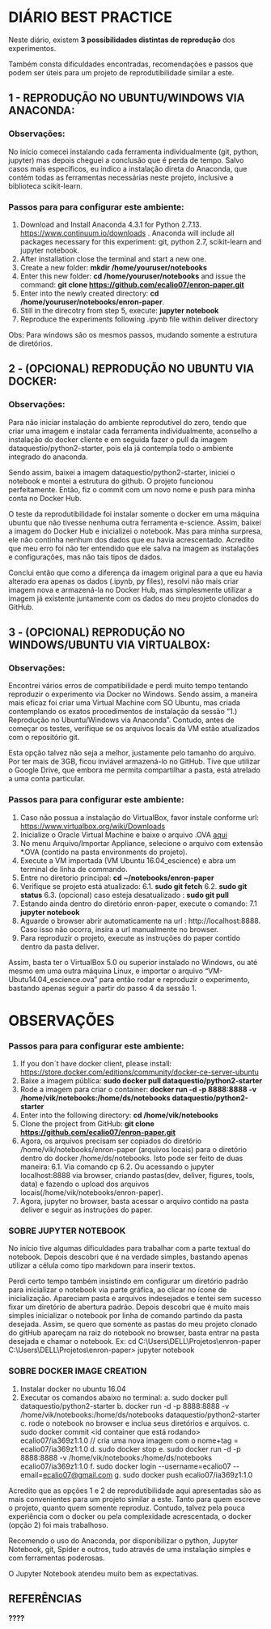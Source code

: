 
# DIÁRIO BEST PRACTICE
 
Neste diário, existem **3 possibilidades distintas de reprodução** dos experimentos.
 
Também consta dificuldades encontradas, recomendações e passos que podem ser úteis para um projeto de reprodutibilidade similar a este.


## 1 - REPRODUÇÃO NO UBUNTU/WINDOWS VIA ANACONDA:
 
### Observações:
No início comecei instalando cada ferramenta individualmente (git, python, jupyter) mas depois cheguei a conclusão que é perda de tempo. Salvo casos mais específicos, eu  indico a instalação direta do Anaconda, que contém todas as ferramentas necessárias neste projeto, inclusive a biblioteca scikit-learn. 
 
### Passos para para configurar este ambiente:
1. Download and Install Anaconda 4.3.1 for Python 2.7.13. https://www.continuum.io/downloads . Anaconda will include all packages necessary for this experiment: git, python 2.7, scikit-learn and jupyter notebook.
2. After installation close the terminal and start a new one.
3. Create a new folder: **mkdir /home/youruser/notebooks**
4. Enter this new folder: **cd /home/youruser/notebooks** and issue the command: 
**git clone https://github.com/ecalio07/enron-paper.git**
5. Enter into the newly created directory: **cd /home/youruser/notebooks/enron-paper**.
6. Still in the direcotry from step 5, execute: **jupyter notebook**
7. Reproduce the experiments following .ipynb file within deliver directory

Obs: Para windows são os mesmos passos, mudando somente a estrutura de diretórios.

## 2 - (OPCIONAL) REPRODUÇÃO NO UBUNTU VIA DOCKER:
 
### Observações:
Para não iniciar instalação do ambiente reprodutível do zero, tendo que criar uma imagem e instalar cada ferramenta individualmente, aconselho a instalação do docker cliente e em seguida fazer o pull da imagem dataquestio/python2-starter, pois ela já contempla todo o ambiente integrado do anaconda. 
 
Sendo assim, baixei a imagem dataquestio/python2-starter, iniciei o notebook e montei a estrutura do github. O projeto funcionou perfeitamente. Então, fiz o commit com um novo nome e push para minha conta no Docker Hub.
 
O teste da reprodutibilidade foi instalar somente o docker em uma máquina ubuntu que não tivesse nenhuma outra ferramenta e-science. Assim, baixei a imagem do Docker Hub e inicializei o notebook. Mas para minha surpresa, ele não continha nenhum dos dados que eu havia acrescentado. Acredito que meu erro foi não ter entendido que ele salva na imagem as instalações e configurações, mas não tais tipos de dados.
 
Conclui então que como a diferença da imagem original para a que eu havia alterado era apenas os dados (.ipynb, py files), resolvi não mais criar imagem nova e armazená-la no Docker Hub, mas simplesmente utilizar a imagem já existente juntamente com os dados do meu projeto clonados do GitHub. 

## 3 - (OPCIONAL) REPRODUÇÃO NO WINDOWS/UBUNTU VIA VIRTUALBOX:
 
### Observações:
Encontrei vários erros de compatibilidade e perdi muito tempo tentando reproduzir o experimento via Docker no Windows. Sendo assim, a maneira mais eficaz foi criar uma Virtual Machine com SO Ubuntu, mas criada contemplando os exatos procedimentos de instalação da sessão “1.) Reprodução no Ubuntu/Windows via Anaconda”. Contudo, antes de começar os testes, verifique se os arquivos locais da VM estão atualizados com o repositório git.

Esta opção talvez não seja a melhor, justamente pelo tamanho do arquivo. Por ter mais de 3GB, ficou inviável armazená-lo no GitHub.
Tive que utilizar o Google Drive, que embora me permita compartilhar a pasta, está atrelado a uma conta particular.
 
### Passos para para configurar este ambiente:
1. Caso não possua a instalação do VirtualBox, favor instale conforme url:
https://www.virtualbox.org/wiki/Downloads
2. Inicialize o Oracle Virtual Machine e baixe o arquivo .OVA [aqui](https://drive.google.com/file/d/0B4KJCoCOJkpGOEYwYWhPb18ySmM/view?usp=sharing)
3. No menu Arquivo/Importar Appliance, selecione o arquivo com extensão *.OVA (contido na pasta environments do projeto).
4. Execute a VM importada (VM Ubuntu 16.04_escience) e abra um terminal de linha de commando.
5. Entre no diretorio principal: **cd ~/notebooks/enron-paper**
6. Verifique se projeto está atualizado:
6.1. **sudo git fetch**
6.2. **sudo git status**
6.3. (opcional) caso esteja desatualizado : **sudo git pull**
7. Estando ainda dentro do diretório enron-paper, execute o comando:
7.1 **jupyter notebook**
8. Aguarde o browser abrir automaticamente na url : http://localhost:8888. Caso isso não ocorra, insira a url manualmente no browser.
9. Para reproduzir o projeto, execute as instruções do paper contido dentro da pasta deliver.
 
Assim, basta ter o VirtualBox 5.0 ou superior instalado no Windows, ou até mesmo em uma outra máquina Linux, e importar o arquivo “VM-Ubutu14.04_escience.ova” para então rodar e reproduzir o experimento, bastando apenas seguir a partir do passo 4 da sessão 1.


# OBSERVAÇÕES
 
### Passos para para configurar este ambiente:
1. If you don´t have docker client, please install:
https://store.docker.com/editions/community/docker-ce-server-ubuntu
2. Baixe a imagem pública: **sudo docker pull dataquestio/python2-starter**
3. Rode a imagem para criar o container: **docker run -d -p 8888:8888 -v /home/vik/notebooks:/home/ds/notebooks dataquestio/python2-starter**
4. Enter into the following directory: **cd /home/vik/notebooks**
5. Clone the project from GitHub: **git clone https://github.com/ecalio07/enron-paper.git**
6. Agora, os arquivos precisam ser copiados do diretório /home/vik/notebooks/enron-paper (arquivos locais) para o diretório dentro do docker /home/ds/notebooks. Isto pode ser feito de duas maneira:
6.1. Via comando cp
6.2. Ou acessando o jupyter localhost:8888 via browser, criando pastas(dev, deliver, figures, tools, data) e fazendo o upload dos arquivos locais(/home/vik/notebooks/enron-paper).
7. Agora, jupyter no browser, basta acessar o arquivo contido na pasta deliver e seguir as instruções do paper.


### SOBRE JUPYTER NOTEBOOK
 
No início tive algumas dificuldades para trabalhar com a parte textual do notebook. Depois descobri que é na verdade simples, bastando apenas utilizar a célula como tipo markdown para inserir textos.
 
Perdi certo tempo também insistindo em configurar um diretório padrão para inicializar o notebook via parte gráfica, ao clicar no ícone de inicialização. Apareciam pasta e arquivos indesejados e tentei sem sucesso fixar um diretório de abertura padrão. Depois descobri que é muito mais simples inicializar o notebook por linha de comando partindo da pasta desejada. Assim, se quero que somente as pastas do meu projeto clonado do gitHub apareçam na raiz do notebook no browser, basta entrar na pasta desejada e chamar o notebook. Ex:
cd C:\Users\DELL\Projetos\enron-paper
C:\Users\DELL\Projetos\enron-paper> jupyter notebook


### SOBRE DOCKER IMAGE CREATION

1. Instalar docker no ubuntu 16.04
2. Executar os comandos abaixo no terminal:
 a. sudo docker pull dataquestio/python2-starter
 b. docker run -d -p 8888:8888 -v /home/vik/notebooks:/home/ds/notebooks dataquestio/python2-starter
 c. rode o notebook no browser e inclua seus diretórios e arquivos.
 c. sudo docker commit <id container que está rodando> ecalio07/ia369z1:1.0 // cria uma nova imagem com o nome+tag =  ecalio07/ia369z1:1.0
 d. sudo docker stop  <id container>
 e. sudo docker run -d -p 8888:8888 -v /home/vik/notebooks:/home/ds/notebooks ecalio07/ia369z1:1.0 
 f. sudo docker login --username=ecalio07 --email=ecalio07@gmail.com
 g. sudo docker push ecalio07/ia369z1:1.0
 
 
Acredito que as opções 1 e 2 de reprodutibilidade aqui apresentadas são as mais convenientes para um projeto similar a este. Tanto para quem escreve o projeto, quanto quem somente reproduz. Contudo, talvez pela pouca experiência com o docker ou pela complexidade acrescentada, o docker (opção 2) foi mais trabalhoso.
 
Recomendo o uso do Anaconda, por disponibilizar o python, Jupyter Notebook, git, Spider e outros, tudo através de uma instalação simples e com ferramentas poderosas.
 
O Jupyter Notebook atendeu muito bem as expectativas.


## REFERÊNCIAS
**????**



